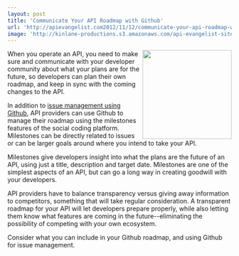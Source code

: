 ```yaml
---
layout: post
title: 'Communicate Your API Roadmap with Github'
url: 'http://apievangelist.com2012/11/12/communicate-your-api-roadmap-with-github/'
image: 'http://kinlane-productions.s3.amazonaws.com/api-evangelist-site/blog/github-logo-basic.png'
---
```



<p>
     <a title="Github" href="https://github.com/"><img src="https://s3.amazonaws.com/kinlane-productions/api-evangelist/github/github-logo.png"  width="200" align="right" /></a>
</p>
<p>
     When you operate an API, you need to make sure and communicate with your developer community about what your plans are for the future, so developers can plan their own roadmap, and keep in sync with the coming changes to the API.
</p>
<p>
     In addition to <a title="API issue management with Github" href="/2012/11/08/api-issue-management-using-github/">issue management using Github</a>, API providers can use Github to manage their roadmap using the milestones features of the social coding platform. Milestones can be directly related to issues or can be larger goals around where you intend to take your API.
</p>
<p>
     Milestones give developers insight into what the plans are the future of an API, using just a title, description and target date. Milestones are one of the simplest aspects of an API, but can go a long way in creating goodwill with your developers.
</p>
<p>
     API providers have to balance transparency versus giving away information to competitors, something that will take regular consideration. A transparent roadmap for your API will let developers prepare properly, while also letting them know what features are coming in the future--eliminating the possibility of competing with your own ecosystem.
</p>
<p>
     Consider what you can include in your Github roadmap, and using Github for issue management.
</p>
